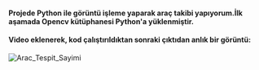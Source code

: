 
#### Projede Python ile görüntü işleme yaparak araç takibi yapıyorum.İlk aşamada Opencv kütüphanesi Python'a yüklenmiştir.


#### Video eklenerek, kod çalıştırıldıktan sonraki çıktıdan anlık bir görüntü:

![Arac_Tespit_Sayimi](https://user-images.githubusercontent.com/56633000/103480935-a6bba980-4de8-11eb-823a-c9dcdb8c8195.PNG)
